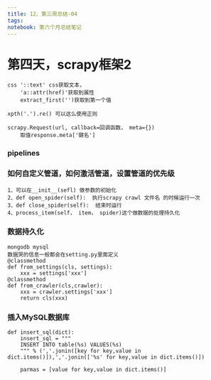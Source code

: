 ```yaml
---
title: 12、第三周总结-04
tags: 
notebook: 第六个月总结笔记
---
```



# 第四天，scrapy框架2
    css '::text' css获取文本， 
        'a::attr(href)'获取到属性
        extract_first('')获取到第一个值
        
    xpth('.').re() 可以这么使用正则

    scrapy.Request(url, callback=回调函数， meta={})
        取值response.meta['键名']
    

### pipelines
### 如何自定义管道，如何激活管道，设置管道的优先级
    1、可以在__init__(sefl) 做参数的初始化
    2、def open_spider(self):  执行scrapy crawl 文件名 的时候运行一次
    3、def close_spider(self):  结束时运行
    4、process_item(self， item， spider)这个做数据的处理持久化

### 数据持久化
    mongodb mysql
    数据哭的信息一般都会在setting.py里面定义
    @classmethod
    def from_settings(cls, settings):
        xxx = settings['xxx']
    @classmethod
    def from_crawler(cls,crawler):
        xxx = crawler.settings['xxx']
        return cls(xxx)



### 插入MySQL数据库
    def insert_sql(dict):
        insert_sql = """
        INSERT INTO table(%s) VALUES(%s)
        """ % (','.jonin([key for key,value in dict.items()]),','.jonin(['%s' for key,value in dict.items()])

        parmas = [value for key,value in dict.items()]
